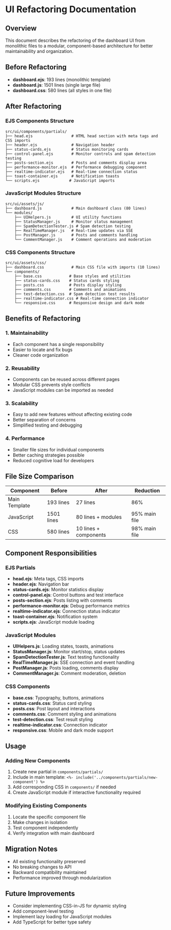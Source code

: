 # UI Refactoring Documentation

## Overview
This document describes the refactoring of the dashboard UI from monolithic files to a modular, component-based architecture for better maintainability and organization.

## Before Refactoring
- **dashboard.ejs**: 193 lines (monolithic template)
- **dashboard.js**: 1501 lines (single large file)
- **dashboard.css**: 580 lines (all styles in one file)

## After Refactoring

### EJS Components Structure
```
src/ui/components/partials/
├── head.ejs                 # HTML head section with meta tags and CSS imports
├── header.ejs               # Navigation header
├── status-cards.ejs         # Status monitoring cards
├── control-panel.ejs        # Monitor controls and spam detection testing
├── posts-section.ejs        # Posts and comments display area
├── performance-monitor.ejs  # Performance debugging component
├── realtime-indicator.ejs   # Real-time connection status
├── toast-container.ejs      # Notification toasts
└── scripts.ejs             # JavaScript imports
```

### JavaScript Modules Structure
```
src/ui/assets/js/
├── dashboard.js             # Main dashboard class (80 lines)
└── modules/
    ├── UIHelpers.js         # UI utility functions
    ├── StatusManager.js     # Monitor status management
    ├── SpamDetectionTester.js # Spam detection testing
    ├── RealTimeManager.js   # Real-time updates via SSE
    ├── PostManager.js       # Posts and comments handling
    └── CommentManager.js    # Comment operations and moderation
```

### CSS Components Structure
```
src/ui/assets/css/
├── dashboard.css            # Main CSS file with imports (10 lines)
└── components/
    ├── base.css            # Base styles and utilities
    ├── status-cards.css    # Status cards styling
    ├── posts.css           # Posts display styling
    ├── comments.css        # Comments and animations
    ├── test-detection.css  # Spam detection test results
    ├── realtime-indicator.css # Real-time connection indicator
    └── responsive.css      # Responsive design and dark mode
```

## Benefits of Refactoring

### 1. **Maintainability**
- Each component has a single responsibility
- Easier to locate and fix bugs
- Cleaner code organization

### 2. **Reusability**
- Components can be reused across different pages
- Modular CSS prevents style conflicts
- JavaScript modules can be imported as needed

### 3. **Scalability**
- Easy to add new features without affecting existing code
- Better separation of concerns
- Simplified testing and debugging

### 4. **Performance**
- Smaller file sizes for individual components
- Better caching strategies possible
- Reduced cognitive load for developers

## File Size Comparison

| Component | Before | After | Reduction |
|-----------|--------|-------|-----------|
| Main Template | 193 lines | 27 lines | 86% |
| JavaScript | 1501 lines | 80 lines + modules | 95% main file |
| CSS | 580 lines | 10 lines + components | 98% main file |

## Component Responsibilities

### EJS Partials
- **head.ejs**: Meta tags, CSS imports
- **header.ejs**: Navigation bar
- **status-cards.ejs**: Monitor statistics display
- **control-panel.ejs**: Control buttons and test interface
- **posts-section.ejs**: Posts listing with comments
- **performance-monitor.ejs**: Debug performance metrics
- **realtime-indicator.ejs**: Connection status indicator
- **toast-container.ejs**: Notification system
- **scripts.ejs**: JavaScript module loading

### JavaScript Modules
- **UIHelpers.js**: Loading states, toasts, animations
- **StatusManager.js**: Monitor start/stop, status updates
- **SpamDetectionTester.js**: Text testing functionality
- **RealTimeManager.js**: SSE connection and event handling
- **PostManager.js**: Posts loading, comments display
- **CommentManager.js**: Comment moderation, deletion

### CSS Components
- **base.css**: Typography, buttons, animations
- **status-cards.css**: Status card styling
- **posts.css**: Post layout and interactions
- **comments.css**: Comment styling and animations
- **test-detection.css**: Test result styling
- **realtime-indicator.css**: Connection indicator
- **responsive.css**: Mobile and dark mode support

## Usage

### Adding New Components
1. Create new partial in `components/partials/`
2. Include in main template: `<%- include('../components/partials/new-component') %>`
3. Add corresponding CSS in `components/` if needed
4. Create JavaScript module if interactive functionality required

### Modifying Existing Components
1. Locate the specific component file
2. Make changes in isolation
3. Test component independently
4. Verify integration with main dashboard

## Migration Notes
- All existing functionality preserved
- No breaking changes to API
- Backward compatibility maintained
- Performance improved through modularization

## Future Improvements
- Consider implementing CSS-in-JS for dynamic styling
- Add component-level testing
- Implement lazy loading for JavaScript modules
- Add TypeScript for better type safety
